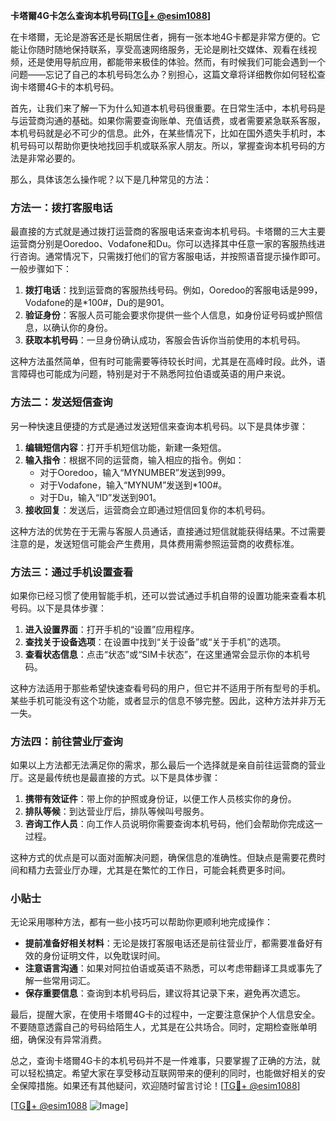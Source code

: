 **卡塔爾4G卡怎么查询本机号码[[TG💪+ @esim1088](https://t.me/s/esim1088)]**

在卡塔爾，无论是游客还是长期居住者，拥有一张本地4G卡都是非常方便的。它能让你随时随地保持联系，享受高速网络服务，无论是刷社交媒体、观看在线视频，还是使用导航应用，都能带来极佳的体验。然而，有时候我们可能会遇到一个问题——忘记了自己的本机号码怎么办？别担心，这篇文章将详细教你如何轻松查询卡塔爾4G卡的本机号码。

首先，让我们来了解一下为什么知道本机号码很重要。在日常生活中，本机号码是与运营商沟通的基础。如果你需要查询账单、充值话费，或者需要紧急联系客服，本机号码就是必不可少的信息。此外，在某些情况下，比如在国外遗失手机时，本机号码可以帮助你更快地找回手机或联系家人朋友。所以，掌握查询本机号码的方法是非常必要的。

那么，具体该怎么操作呢？以下是几种常见的方法：

### 方法一：拨打客服电话

最直接的方式就是通过拨打运营商的客服电话来查询本机号码。卡塔爾的三大主要运营商分别是Ooredoo、Vodafone和Du。你可以选择其中任意一家的客服热线进行咨询。通常情况下，只需拨打他们的官方客服电话，并按照语音提示操作即可。一般步骤如下：

1. **拨打电话**：找到运营商的客服热线号码。例如，Ooredoo的客服电话是999，Vodafone的是*100#，Du的是901。
2. **验证身份**：客服人员可能会要求你提供一些个人信息，如身份证号码或护照信息，以确认你的身份。
3. **获取本机号码**：一旦身份确认成功，客服会告诉你当前使用的本机号码。

这种方法虽然简单，但有时可能需要等待较长时间，尤其是在高峰时段。此外，语言障碍也可能成为问题，特别是对于不熟悉阿拉伯语或英语的用户来说。

### 方法二：发送短信查询

另一种快速且便捷的方式是通过发送短信来查询本机号码。以下是具体步骤：

1. **编辑短信内容**：打开手机短信功能，新建一条短信。
2. **输入指令**：根据不同的运营商，输入相应的指令。例如：
   - 对于Ooredoo，输入“MYNUMBER”发送到999。
   - 对于Vodafone，输入“MYNUM”发送到*100#。
   - 对于Du，输入“ID”发送到901。
3. **接收回复**：发送后，运营商会立即通过短信回复你的本机号码。

这种方法的优势在于无需与客服人员通话，直接通过短信就能获得结果。不过需要注意的是，发送短信可能会产生费用，具体费用需参照运营商的收费标准。

### 方法三：通过手机设置查看

如果你已经习惯了使用智能手机，还可以尝试通过手机自带的设置功能来查看本机号码。以下是具体步骤：

1. **进入设置界面**：打开手机的“设置”应用程序。
2. **查找关于设备选项**：在设置中找到“关于设备”或“关于手机”的选项。
3. **查看状态信息**：点击“状态”或“SIM卡状态”，在这里通常会显示你的本机号码。

这种方法适用于那些希望快速查看号码的用户，但它并不适用于所有型号的手机。某些手机可能没有这个功能，或者显示的信息不够完整。因此，这种方法并非万无一失。

### 方法四：前往营业厅查询

如果以上方法都无法满足你的需求，那么最后一个选择就是亲自前往运营商的营业厅。这是最传统也是最直接的方式。以下是具体步骤：

1. **携带有效证件**：带上你的护照或身份证，以便工作人员核实你的身份。
2. **排队等候**：到达营业厅后，排队等候叫号服务。
3. **咨询工作人员**：向工作人员说明你需要查询本机号码，他们会帮助你完成这一过程。

这种方式的优点是可以面对面解决问题，确保信息的准确性。但缺点是需要花费时间和精力去营业厅办理，尤其是在繁忙的工作日，可能会耗费更多时间。

### 小贴士

无论采用哪种方法，都有一些小技巧可以帮助你更顺利地完成操作：

- **提前准备好相关材料**：无论是拨打客服电话还是前往营业厅，都需要准备好有效的身份证明文件，以免耽误时间。
- **注意语言沟通**：如果对阿拉伯语或英语不熟悉，可以考虑带翻译工具或事先了解一些常用词汇。
- **保存重要信息**：查询到本机号码后，建议将其记录下来，避免再次遗忘。

最后，提醒大家，在使用卡塔爾4G卡的过程中，一定要注意保护个人信息安全。不要随意透露自己的号码给陌生人，尤其是在公共场合。同时，定期检查账单明细，确保没有异常消费。

总之，查询卡塔爾4G卡的本机号码并不是一件难事，只要掌握了正确的方法，就可以轻松搞定。希望大家在享受移动互联网带来的便利的同时，也能做好相关的安全保障措施。如果还有其他疑问，欢迎随时留言讨论！[[TG💪+ @esim1088](https://t.me/s/esim1088)]

[[TG💪+ @esim1088](https://t.me/s/esim1088) ![Image](https://i.postimg.cc/4NQfJmqS/Snipaste-2025-05-13-00-14-12.png)]